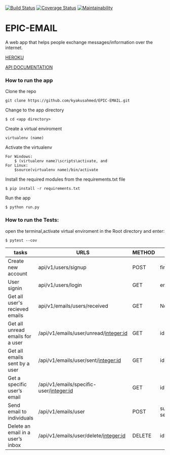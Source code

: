 [![Build Status](https://travis-ci.org/kyakusahmed/EPIC-EMAIL.svg?branch=challenge-2%2Fapi)](https://travis-ci.org/kyakusahmed/EPIC-EMAIL)
[![Coverage Status](https://coveralls.io/repos/github/kyakusahmed/EPIC-EMAIL/badge.svg?branch=challenge-2%2Fapi)](https://coveralls.io/github/kyakusahmed/EPIC-EMAIL?branch=challenge-2%2Fapi)
[![Maintainability](https://api.codeclimate.com/v1/badges/1b5054bcf77673c0fb3f/maintainability)](https://codeclimate.com/github/kyakusahmed/EPIC-EMAIL/maintainability)


# EPIC-EMAIL
 A web app that helps people exchange messages/information over the internet.
 
 [HEROKU](https://epemail.herokuapp.com/)
 
 [API DOCUMENTATION](https://epemail.herokuapp.com/apidocs/#/)

### How to run the app


Clone the repo
```
git clone https://github.com/kyakusahmed/EPIC-EMAIL.git
```
Change to the app directory
```
$ cd <app directory>
```
Create a virtual enviroment
```
virtualenv (name)
```
Activate the virtualenv
```
For Windows:
	$ (virtualenv name)\scripts\activate, and  	
For Linux: 
 	$source(virtualenv name)/bin/activate
```
Install the required modules from the requirements.txt file 
```
$ pip install -r requirements.txt
```
Run the app
```
$ python run.py
```


### How to run the Tests:

 open the terminal,activate virtual enviroment in the Root directory  and enter:
 ```
 $ pytest --cov
```


| tasks               |    URLS                |  METHOD  |         PARAMS                                | 
| ------------------- | -----------------------|----------|-----------------------------------------------|
|Create new account|api/v1/users/signup|POST| firstname,lastname,email,password|
|User signin|api/v1/users/login|GET| email,password|
|Get all user's recieved emails|api/v1/emails/users/received|GET| None|
|Get all unread emails for a user|/api/v1/emails/user/unread/<integer:id>|GET| id|
|Get all emails sent by a user|/api/v1/emails/user/sent/<integer:id>|GET| id|
|Get a specific user’s email|/api/v1/emails/specific-user/<integer:id>|GET| id|
|Send email to individuals|/api/v1/emails/user|POST| subject, message, status, sender_id, receiver_id, |
|Delete an email in a user’s inbox|/api/v1/emails/user/delete/<integer:id>|DELETE| id|


